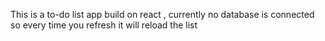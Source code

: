 This is a to-do list app build on react , currently no database is connected so every time you refresh it will reload the list
